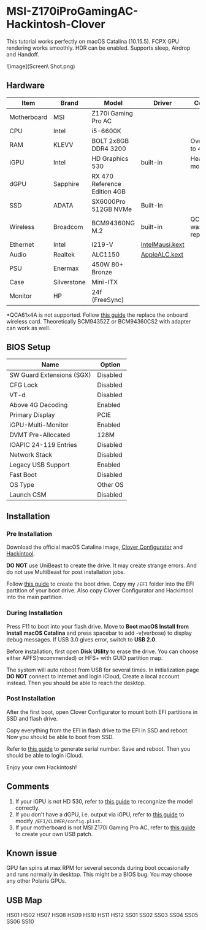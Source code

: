 # MSI-Z170iProGamingAC-Hackintosh-Clover
This tutorial works perfectly on macOS Catalina (10.15.5). FCPX GPU rendering works smoothly. HDR can be enabled. Supports sleep, Airdrop and Handoff. 

![image](Screen\ Shot.png)


## Hardware
| Item | Brand | Model | Driver | Comment |
|-----|-----|-----|-----|-----|
| Motherboard | MSI | Z170i Gaming Pro AC | | |
| CPU | Intel | i5-6600K | | |
| RAM | KLEVV | BOLT 2x8GB DDR4 3200 | | Overclocked to 4000 |
| iGPU | Intel | HD Graphics 530 | built-in | Headless mode |
| dGPU | Sapphire | RX 470 Reference Edition 4GB | | |
| SSD | ADATA | SX6000Pro 512GB NVMe | Built-In | |
| Wireless | Broadcom | BCM94360NG M.2 | built-in | QCA61x4A was replaced* |
| Ethernet | Intel | I219-V | [IntelMausi.kext](https://github.com/acidanthera/IntelMausi) | |
| Audio | Realtek | ALC1150 | [AppleALC.kext](https://github.com/acidanthera/AppleALC) | |
| PSU | Enermax | 450W 80+ Bronze | | |
| Case | Silverstone | Mini-ITX | | |
| Monitor | HP | 24f (FreeSync) | | |

*QCA61x4A is not supported. Follow [this guide](https://www.tonymacx86.com/threads/bcm94352z-installed-on-asus-z170i-pro-gaming-wifi-and-bt.191274) the replace the onboard wireless card. Theoretically BCM94352Z or BCM94360CS2 with adapter can work as well.
## BIOS Setup
| Name | Option |
| --- | --- |
| SW Guard Extensions (SGX) | Disabled |
| CFG Lock | Disabled |
| VT-d | Disabled |
| Above 4G Decoding | Enabled |
| Primary Display | PCIE |
| iGPU-Multi-Monitor | Enabled |
| DVMT Pre-Allocated | 128M |
| IOAPIC 24-119 Entries | Disabled |
| Network Stack | Disabled |
| Legacy USB Support| Enabled |
| Fast Boot | Disabled |
| OS Type | Other OS |
| Launch CSM | Disabled |

## Installation
### Pre Installation
Download the official macOS Catalina image, [Clover Configurator](https://mackie100projects.altervista.org/download-clover-configurator/) and [Hackintool](https://github.com/headkaze/Hackintool).

**DO NOT** use UniBeast to create the drive. It may create strange errors. And do not use MultiBeast for post installation jobs.

Follow [this guide](https://hackintosher.com/guides/how-to-make-a-macos-10-15-catalina-flash-drive-installer/) to create the boot drive. Copy my `/EFI` folder into the EFI partition of your boot drive. Also copy Clover Configurator and Hackintool into the main partition.

### During Installation 
Press F11 to boot into your flash drive. Move to **Boot macOS Install from Install macOS Catalina** and press spacebar to add -v(verbose) to display debug messages. If USB 3.0 gives error, switch to **USB 2.0**.

Before installation, first open **Disk Utility** to erase the drive. You can choose either APFS(recommended) or HFS+ with GUID partition map.

The system will auto reboot from USB for several times. In initialization page **DO NOT** connect to internet and login iCloud, Create a local account instead. Then you should be able to reach the desktop.

### Post Installation
After the first boot, open Clover Configurator to mount both EFI partitions in SSD and flash drive.

Copy everything from the EFI in flash drive to the EFI in SSD and reboot. Now you should be able to boot from SSD.

Refer to [this guide](https://hackintosher.com/forums/thread/generate-your-own-hackintosh-serial-number-board-serial-number-uuid-mlb-rom-in-clover.306) to generate serial number. Save and reboot. Then you should be able to login iCloud.

Enjoy your own Hackintosh!

## Comments
1. If your iGPU is not HD 530, refer to [this guide](https://www.tonymacx86.com/threads/an-idiots-guide-to-lilu-and-its-plug-ins.260063/#Headless) to recongnize the model correctly.
2. If you don't have a dGPU, i.e. output via iGPU, refer to [this guide](https://hackintosh.gitbook.io/-r-hackintosh-vanilla-desktop-guide/config.plist-per-hardware/skylake#properties) to modify `/EFI/CLOVER/config.plist`.
3. If your motherboard is not MSI Z170i Gaming Pro AC, refer to [this guide](https://www.tonymacx86.com/threads/the-new-beginners-guide-to-usb-port-configuration.286553) to create your own USB patch.

## Known issue
GPU fan spins at max RPM for several seconds during boot occasionally and runs normally in desktop. This might be a BIOS bug. You may choose any other Polaris GPUs.

## USB Map 
HS01 HS02 HS07 HS08 HS09 HS10 HS11 HS12 SS01 SS02 SS03 SS04 SS05 SS06 SS10
